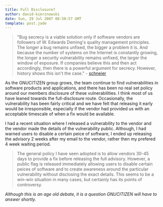 ```yaml
---
title: Full Disclosure?
author: david-kierznowski
date: Sun, 29 Jul 2007 08:50:57 GMT
template: post.jade
---
```


> "Bug secrecy is a viable solution only if software vendors are followers of W. Edwards Deming's quality management principles. The longer a bug remains unfixed, the bigger a problem it is. And because the number of systems on the Internet is constantly growing, the longer a security vulnerability remains unfixed, the larger the window of exposure. If companies believe this and then act accordingly, then there is a powerful argument for secrecy. However, history shows this isn't the case." - [schneier](http://www.schneier.com/crypto-gram-0111.html)

As the GNUCITIZEN group grows, the team continue to find vulnerabilities in software products and applications, and there has been no real set policy around our members disclosure of these vulnerabilities. I think most of us have leaned towards the full-disclosure route. Occasionally, the vulnerability has been fairly critical and we have felt that releasing it early would be irresponsible, especially if the vendor had provided us with an acceptable timescale of when a fix would be available.

I had a recent situation where I released a vulnerability to the vendor and the vendor made the details of the vulnerability public. Although, I had warned users to disable a certain peice of software, I ended up releasing the advisory 2 weeks after my email to the vendor, rather then my prefered 4 week waiting period.

> The general policy I have seen adopted is to allow vendors 30-45 days to provide a fix before releasing the full advisory. However, a public flag is released immediately allowing users to disable certain peices of software and to create awareness around the particular vulnerability without disclosing the exact details. This seems to be a win-win situation in many cases, but certainly has its points of controversy.

_Although this is an age old debate, it is a question GNUCITIZEN will have to answer shortly._
